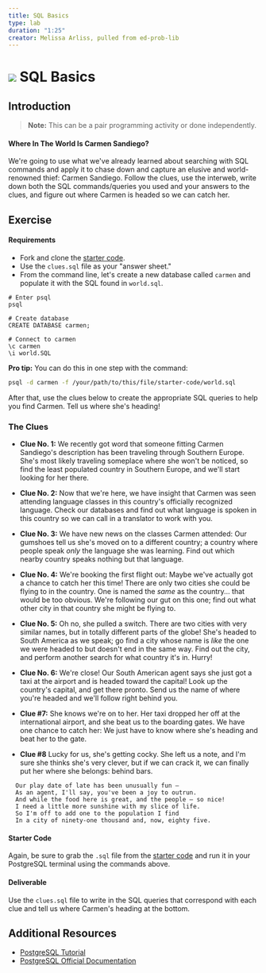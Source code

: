 ```yaml
---
title: SQL Basics
type: lab
duration: "1:25"
creator: Melissa Arliss, pulled from ed-prob-lib
---
```


# ![](https://ga-dash.s3.amazonaws.com/production/assets/logo-9f88ae6c9c3871690e33280fcf557f33.png) SQL Basics

## Introduction

> **Note:** This can be a pair programming activity or done independently.

#### Where In The World Is Carmen Sandiego?

We're going to use what we've already learned about searching with SQL commands and apply it to chase down and capture an elusive and world-renowned thief: Carmen Sandiego. Follow the clues, use the interweb, write down both the SQL commands/queries you used and your answers to the clues, and figure out where Carmen is headed so we can catch her.

## Exercise

#### Requirements

- Fork and clone the [starter code](starter-code/world.sql).
- Use the `clues.sql` file as your "answer sheet."
- From the command line, let's create a new database called `carmen` and populate it with the SQL found in `world.sql`.

```
# Enter psql
psql

# Create database
CREATE DATABASE carmen;

# Connect to carmen
\c carmen
\i world.SQL
```

**Pro tip:** You can do this in one step with the command:

```bash
psql -d carmen -f /your/path/to/this/file/starter-code/world.sql
```

After that, use the clues below to create the appropriate SQL queries to help you find Carmen. Tell us where she's heading!

### The Clues

  - **Clue No. 1:** We recently got word that someone fitting Carmen Sandiego's description has been traveling through Southern Europe. She's most likely traveling someplace where she won't be noticed, so find the least populated country in Southern Europe, and we'll start looking for her there.

  - **Clue No. 2:** Now that we're here, we have insight that Carmen was seen attending language classes in this country's officially recognized language. Check our databases and find out what language is spoken in this country so we can call in a translator to work with you.

  - **Clue No. 3:** We have new news on the classes Carmen attended: Our gumshoes tell us she's moved on to a different country; a country where people speak *only* the language she was learning. Find out which nearby country speaks nothing but that language.

  - **Clue No. 4:** We're booking the first flight out: Maybe we've actually got a chance to catch her this time! There are only two cities she could be flying to in the country. One is named the *same* as the country... that would be too obvious. We're following our gut on this one; find out what other city in that country she might be flying to.

  - **Clue No. 5:** Oh no, she pulled a switch. There are two cities with very similar names, but in totally different parts of the globe! She's headed to South America as we speak; go find a city whose name is *like* the one we were headed to but doesn't end in the same way. Find out the city, and perform another search for what country it's in. Hurry!

  - **Clue No. 6:** We're close! Our South American agent says she just got a taxi at the airport and is headed toward the capital! Look up the country's capital, and get there pronto. Send us the name of where you're headed and we'll follow right behind you.

  - **Clue #7:** She knows we're on to her. Her taxi dropped her off at the international airport, and she beat us to the boarding gates. We have one chance to catch her: We just have to know where she's heading and beat her to the gate.

  - **Clue #8** Lucky for us, she's getting cocky. She left us a note, and I'm sure she thinks she's very clever, but if we can crack it, we can finally put her where she belongs: behind bars.

```
  Our play date of late has been unusually fun —
  As an agent, I'll say, you've been a joy to outrun.
  And while the food here is great, and the people — so nice!
  I need a little more sunshine with my slice of life.
  So I'm off to add one to the population I find
  In a city of ninety-one thousand and, now, eighty five.
```


#### Starter Code

Again, be sure to grab the `.sql` file from the [starter code](starter-code/world.sql) and run it in your PostgreSQL terminal using the commands above.

#### Deliverable

Use the `clues.sql` file to write in the SQL queries that correspond with each clue and tell us where Carmen's heading at the bottom.

## Additional Resources

- [PostgreSQL Tutorial](http://www.tutorialspoint.com/postgresql/)
- [PostgreSQL Official Documentation](http://www.postgresql.org/docs/)


